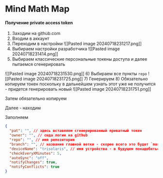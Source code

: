 # Mind Math Map

#### Получение private access token
1) Заходим на github.com
2) Входим в аккаунт
3) Переходим в настройки
![[Pasted image 20240718231217.png]]
4) Выбираем настройки разработчика
	![[Pasted image 20240718231414.png]]
5) Выбираем классические персональные токены доступа и далее пытаемся сгенерировать

![[Pasted image 20240718231530.png]]
6) Выбираем все пункты `repo`
	![[Pasted image 20240718231725.png]]
7) Генерируем 
8) Обязательно копируем токен поскольку в дальнейшем узнать этот уже не получится - придется генерировать новый
![[Pasted image 20240718231751.png]]

Затем обязательно копируем



Далее - находим 

Заполняем

```json
{
  "pat": "", // здесь вставляем сгенерированный приватный токен 
  "owner": "", // сюда логин на github
  "repo": "", // имя репозитория
  "branch": "", // название главной ветки - скорее всего это будет `master`
  "deviceName": "trisolaris", // имя устройства - в будущем понадобиться для генерации отчета, кто что с какого устройства менял
  "checkEveryXMinutes": 5,
  "autoSync": "off",
  "notifyChanges": true,
  "notifyConflicts": true
}
```

